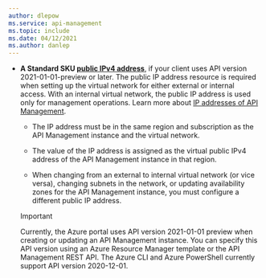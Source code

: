 ```yaml
---
author: dlepow
ms.service: api-management
ms.topic: include
ms.date: 04/12/2021
ms.author: danlep
---
```

* **A Standard SKU [public IPv4 address](../articles/virtual-network/public-ip-addresses.md#standard)**, if your client uses API version 2021-01-01-preview or later. The public IP address resource is required when setting up the virtual network for either external or internal access. With an internal virtual network, the public IP address is used only for management operations. Learn more about [IP addresses of API Management](../articles/api-management/api-management-howto-ip-addresses.md).

  * The IP address must be in the same region and subscription as the API Management instance and the virtual network.

  * The value of the IP address is assigned as the virtual public IPv4 address of the API Management instance in that region. 

  * When changing from an external to internal virtual network (or vice versa), changing subnets in the network, or updating availability zones for the API Management instance, you must configure a different public IP address. 

  > [!IMPORTANT]
  > Currently, the Azure portal uses API version 2021-01-01 preview when creating or updating an API Management instance. You can specify this API version using an Azure Resource Manager template or the API Management REST API. The Azure CLI and Azure PowerShell currently support API version 2020-12-01.

